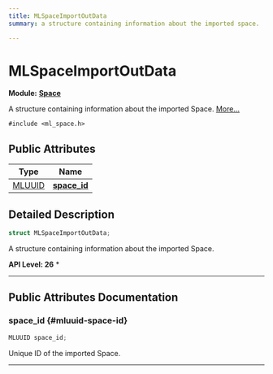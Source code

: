 ```yaml
---
title: MLSpaceImportOutData
summary: a structure containing information about the imported space. 

---
```


# MLSpaceImportOutData

**Module:** **[Space](/api-ref/api/Modules/group___space/group___space.md)**



A structure containing information about the imported Space.  [More...](#detailed-description)


`#include <ml_space.h>`

## Public Attributes

| Type           | Name           |
| -------------- | -------------- |
| [MLUUID](/api-ref/api/Modules/group___common/struct_m_l_u_u_i_d.md) | **[space_id](/api-ref/api/Modules/group___space/struct_m_l_space_import_out_data.md#mluuid-space-id)**  |

## Detailed Description

```cpp
struct MLSpaceImportOutData;
```

A structure containing information about the imported Space. 




**API Level:
 26**
  * 




-----------
## Public Attributes Documentation

### space_id {#mluuid-space-id}

```cpp
MLUUID space_id;
```


Unique ID of the imported Space. 





-----------

